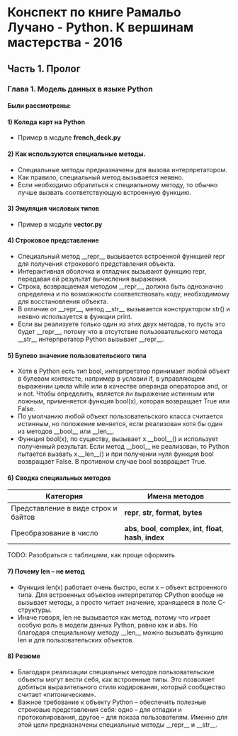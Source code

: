 # Конспект по книге Рамальо Лучано - Python. К вершинам мастерства - 2016 

## Часть 1. Пролог

### Глава 1. Модель данных в языке Python

#### Были рассмотрены:

#### 1) Колода карт на Python
* Пример в модуле __french_deck.py__

#### 2) Как используются специальные методы.
* Специальные методы предназначены для вызова интерпретатором.
* Как правило, специальный метод вызывается неявно.
* Если необходимо обратиться к специальному методу, то обычно лучше вызвать 
соответствующую встроенную функцию.

#### 3) Эмуляция числовых типов
* Пример в модуле __vector.py__

#### 4) Строковое представление
* Специальный метод \_\_repr__ вызывается встроенной функцией repr для получения строкового представления объекта.
* Интерактивная оболочка и отладчик вызывают функцию repr, передавая ей результат вычисления выражения.
* Строка, возвращаемая методом \_\_repr__, должна быть однозначно определена и по возможности соответствовать коду, необходимому для восстановления 
объекта.
* В отличие от \_\_repr__, метод \_\_str__ вызывается конструктором str() и неявно используется в функции print.
* Если вы реализуете только один из этих двух методов, то пусть это будет 
\_\_repr__, потому что в отсутствие пользовательского метода \_\_str__ интерпретатор Python вызывает \_\_repr__.

#### 5) Булево значение пользовательского типа
* Хотя в Python есть тип bool, интерпретатор принимает любой объект в булевом 
контексте, например в условии if, в управляющем выражении цикла while или в 
качестве операнда операторов and, or и not. Чтобы определить, является ли выражение истинным или ложным, применяется функция bool(x), которая возвращает 
True или False.
* По умолчанию любой объект пользовательского класса считается истинным, 
но положение меняется, если реализован хотя бы один из методов \_\_bool__ или \_\_len__.
* Функция bool(x), по существу, вызывает x.\_\_bool__() и использует полученный результат. Если метод \_\_bool__ не реализован, то Python пытается вызвать 
x.\_\_len__() и при получении нуля функция bool возвращает False. В противном случае bool возвращает True.

#### 6) Сводка специальных методов
|Категория| Имена методов                                                           |
|----------|-------------------------------------------------------------------------|
|Представление в виде строк и байтов| __repr__, __str__, __format__, __bytes__                                |
|Преобразование в число| __abs__, __bool__, __complex__, __int__, __float__, __hash__, __index__ |

TODO: Разобраться с таблицами, как проще оформить

#### 7) Почему len – не метод
* Функция len(x) работает очень быстро, если x – объект встроенного типа. Для 
встроенных объектов интерпретатор CPython вообще не вызывает методы, а просто читает значение, 
хранящееся в поле C-структуры.
* Иначе говоря, len не вызывается как метод, потому что играет особую роль 
в модели данных Python, равно как и abs. Но благодаря специальному методу 
\_\_len__ можно вызывать функцию len и для пользовательских объектов.

#### 8) Резюме

* Благодаря реализации специальных методов пользовательские объекты могут 
вести себя, как встроенные типы. Это позволяет добиться выразительного стиля 
кодирования, который сообщество считает «питоническим».
* Важное требование к объекту Python – обеспечить полезные строковые 
представления себя: одно – для отладки и протоколирования, другое – для показа пользователям. 
Именно для этой цели предназначены специальные методы \_\_repr__ и \_\_str__.

